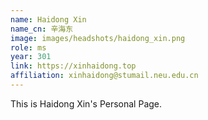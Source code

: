 ```yaml
---
name: Haidong Xin
name_cn: 辛海东
image: images/headshots/haidong_xin.png
role: ms
year: 301
link: https://xinhaidong.top
affiliation: xinhaidong@stumail.neu.edu.cn
---
```


This is Haidong Xin's Personal Page.